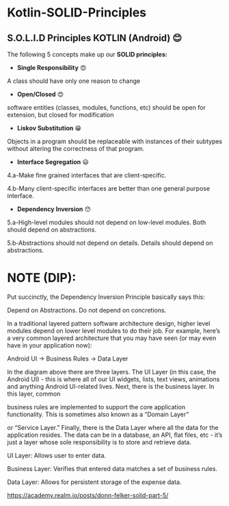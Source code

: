 # Kotlin-SOLID-Principles


## S.O.L.I.D Principles KOTLIN (Android) :blush:

The following 5 concepts make up our **SOLID principles:**

- **Single Responsibility** :heart_eyes:

A class should have only one reason to change

- **Open/Closed** :heart_eyes:

 software entities (classes, modules, functions, etc) should be open for extension, but closed for modification

- **Liskov Substitution** :grin:

Objects in a program should be replaceable with instances of their subtypes without altering the correctness of that program.


- **Interface Segregation** :smiley:

4.a-Make fine grained interfaces that are client-specific.

4.b-Many client-specific interfaces are better
than one general purpose interface.

- **Dependency Inversion** :hushed:

5.a-High-level modules should not depend on low-level modules. Both should depend on abstractions.

5.b-Abstractions should not depend on details. Details should depend on abstractions.


# NOTE (DIP):











Put succinctly, the Dependency Inversion Principle basically says this:

Depend on Abstractions. Do not depend on concretions.



In a traditional layered pattern software architecture design, higher level modules depend on lower level modules to do their 
job. For example, here’s a very common layered architecture that you may have seen (or may even have in your application now):


Android UI → Business Rules → Data Layer

In the diagram above there are three layers. The UI Layer (in this case, the Android UI) - this is where all of our UI widgets, 
lists, text views, animations and anything Android UI-related lives. Next, there is the business layer. In this layer, common 

business rules are implemented to support the core application functionality. This is sometimes also known as a “Domain Layer” 

or “Service Layer.” Finally, there is the Data Layer where all the data for the application resides. The data can be in a 
database, an API, flat files, etc - it’s just a layer whose sole responsibility is to store and retrieve data.


UI Layer: Allows user to enter data.

Business Layer: Verifies that entered data matches a set of business rules.

Data Layer: Allows for persistent storage of the expense data.


https://academy.realm.io/posts/donn-felker-solid-part-5/
